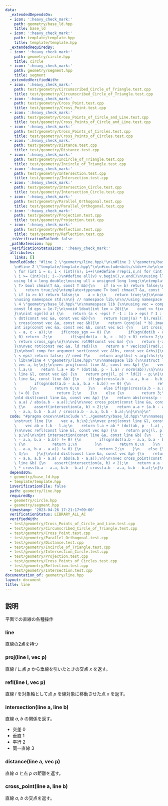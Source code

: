 ```yaml
---
data:
  _extendedDependsOn:
  - icon: ':heavy_check_mark:'
    path: geometry/base_ld.hpp
    title: base_ld
  - icon: ':heavy_check_mark:'
    path: template/template.hpp
    title: template/template.hpp
  _extendedRequiredBy:
  - icon: ':heavy_check_mark:'
    path: geometry/circle.hpp
    title: circle
  - icon: ':heavy_check_mark:'
    path: geometry/segment.hpp
    title: segment
  _extendedVerifiedWith:
  - icon: ':heavy_check_mark:'
    path: test/geometry/Circumscribed_Circle_of_Triangle.test.cpp
    title: test/geometry/Circumscribed_Circle_of_Triangle.test.cpp
  - icon: ':heavy_check_mark:'
    path: test/geometry/Cross_Point.test.cpp
    title: test/geometry/Cross_Point.test.cpp
  - icon: ':heavy_check_mark:'
    path: test/geometry/Cross_Points_of_Circle_and_Line.test.cpp
    title: test/geometry/Cross_Points_of_Circle_and_Line.test.cpp
  - icon: ':heavy_check_mark:'
    path: test/geometry/Cross_Points_of_Circles.test.cpp
    title: test/geometry/Cross_Points_of_Circles.test.cpp
  - icon: ':heavy_check_mark:'
    path: test/geometry/Distance.test.cpp
    title: test/geometry/Distance.test.cpp
  - icon: ':heavy_check_mark:'
    path: test/geometry/Incircle_of_Triangle.test.cpp
    title: test/geometry/Incircle_of_Triangle.test.cpp
  - icon: ':heavy_check_mark:'
    path: test/geometry/Intersection.test.cpp
    title: test/geometry/Intersection.test.cpp
  - icon: ':heavy_check_mark:'
    path: test/geometry/Intersection_Circle.test.cpp
    title: test/geometry/Intersection_Circle.test.cpp
  - icon: ':heavy_check_mark:'
    path: test/geometry/Parallel_Orthogonal.test.cpp
    title: test/geometry/Parallel_Orthogonal.test.cpp
  - icon: ':heavy_check_mark:'
    path: test/geometry/Projection.test.cpp
    title: test/geometry/Projection.test.cpp
  - icon: ':heavy_check_mark:'
    path: test/geometry/Reflection.test.cpp
    title: test/geometry/Reflection.test.cpp
  _isVerificationFailed: false
  _pathExtension: hpp
  _verificationStatusIcon: ':heavy_check_mark:'
  attributes:
    links: []
  bundledCode: "#line 2 \"geometry/line.hpp\"\n\n#line 2 \"geometry/base_ld.hpp\"\n\
    \n#line 2 \"template/template.hpp\"\n\n#include<bits/stdc++.h>\n\n#define rep(i,s,n)\
    \ for (int i = s; i < (int)(n); i++)\n#define rrep(i,s,n) for (int i = (int)(n)-1;\
    \ i >= (int)(s); i--)\n#define all(v) v.begin(),v.end()\n\nusing ll = long long;\n\
    using ld = long double;\nusing ull = unsigned long long;\n\ntemplate<typename\
    \ T> bool chmin(T &a, const T &b){\n    if (a <= b) return false;\n    a = b;\n\
    \    return true;\n}\ntemplate<typename T> bool chmax(T &a, const T &b){\n   \
    \ if (a >= b) return false;\n    a = b;\n    return true;\n}\n\nnamespace lib{\n\
    \nusing namespace std;\n\n} // namespace lib;\n\n//using namespace lib;\n#line\
    \ 4 \"geometry/base_ld.hpp\"\n\nnamespace lib {\n\nusing vec = complex<ld>;\n\
    const ld eps = 1e-7;\n\nvoid ldout(int len = 20){\n    cout << fixed << setprecision(len);\n\
    }\n\nint sgn(ld a) {\n    return (a < -eps) ? -1 : (a > eps) ? 1 : 0;\n}\n\nld\
    \ dot(const vec &a, const vec &b){\n    return (conj(a) * b).real();\n}\n\nld\
    \ cross(const vec &a, const vec &b){\n    return (conj(a) * b).imag();\n}\n\n\
    int isp(const vec &a, const vec &b, const vec &c) {\n    int cross_sgn = sgn(cross(b\
    \ - a, c - a));\n    if(cross_sgn == 0) {\n        if(sgn(dot(b - a, c - a)) <\
    \ 0) return -2;\n        if(sgn(dot(a - b, c - b)) < 0) return 2;\n    }\n   \
    \ return cross_sgn;\n}\n\nvec rot90(const vec &a) {\n    return {-a.imag(), a.real()};\n\
    }\n\nvec rot(const vec &a, ld rad){\n    return a * vec(cosl(rad),sinl(rad));\n\
    }\n\nbool comp_for_argument_sort(const vec &lhs, const vec &rhs){\n    //if (abs(arg(lhs)-arg(rhs))\
    \ < eps) return false; // need ?\n    return arg(lhs) < arg(rhs);\n}\n\n} // namespace\
    \ lib\n#line 4 \"geometry/line.hpp\"\n\nnamespace lib {\n\nstruct line {\n   \
    \ vec a, b;\n};\n\nvec proj(const line &l, const vec &p) {\n    vec ab = l.b -\
    \ l.a;\n    return l.a + ab * (dot(ab, p - l.a) / norm(ab));\n}\n\nvec refl(const\
    \ line &l, const vec &p) {\n    return proj(l, p) * ld(2) - p;\n}\n\nint intersection(const\
    \ line &a, const line &b) {\n    if(sgn(cross(a.b - a.a, b.a - b.b)) != 0) {\n\
    \        if(sgn(dot(a.b - a.a, b.a - b.b)) == 0) {\n            return 1;\n  \
    \      }\n        return 0;\n    }\n    else if(sgn(cross(a.b - a.a, b.a - a.a))\
    \ != 0) {\n        return 2;\n    }\n    else {\n        return 3;\n    }\n}\n\
    \nld dist(const line &a, const vec &p) {\n    return abs(cross(p - a.a, a.b -\
    \ a.a) / abs(a.b - a.a));\n}\n\nvec cross_point(const line &a, const line &b)\
    \ {\n    assert(intersection(a, b) < 2);\n    return a.a + (a.b - a.a) * cross(b.a\
    \ - a.a, b.b - b.a) / cross(a.b - a.a, b.b - b.a);\n}\n\n}\n"
  code: "#pragma once\n\n#include \"../geometry/base_ld.hpp\"\n\nnamespace lib {\n\
    \nstruct line {\n    vec a, b;\n};\n\nvec proj(const line &l, const vec &p) {\n\
    \    vec ab = l.b - l.a;\n    return l.a + ab * (dot(ab, p - l.a) / norm(ab));\n\
    }\n\nvec refl(const line &l, const vec &p) {\n    return proj(l, p) * ld(2) -\
    \ p;\n}\n\nint intersection(const line &a, const line &b) {\n    if(sgn(cross(a.b\
    \ - a.a, b.a - b.b)) != 0) {\n        if(sgn(dot(a.b - a.a, b.a - b.b)) == 0)\
    \ {\n            return 1;\n        }\n        return 0;\n    }\n    else if(sgn(cross(a.b\
    \ - a.a, b.a - a.a)) != 0) {\n        return 2;\n    }\n    else {\n        return\
    \ 3;\n    }\n}\n\nld dist(const line &a, const vec &p) {\n    return abs(cross(p\
    \ - a.a, a.b - a.a) / abs(a.b - a.a));\n}\n\nvec cross_point(const line &a, const\
    \ line &b) {\n    assert(intersection(a, b) < 2);\n    return a.a + (a.b - a.a)\
    \ * cross(b.a - a.a, b.b - b.a) / cross(a.b - a.a, b.b - b.a);\n}\n\n}"
  dependsOn:
  - geometry/base_ld.hpp
  - template/template.hpp
  isVerificationFile: false
  path: geometry/line.hpp
  requiredBy:
  - geometry/circle.hpp
  - geometry/segment.hpp
  timestamp: '2023-04-26 17:21:17+09:00'
  verificationStatus: LIBRARY_ALL_AC
  verifiedWith:
  - test/geometry/Cross_Points_of_Circle_and_Line.test.cpp
  - test/geometry/Circumscribed_Circle_of_Triangle.test.cpp
  - test/geometry/Cross_Point.test.cpp
  - test/geometry/Parallel_Orthogonal.test.cpp
  - test/geometry/Distance.test.cpp
  - test/geometry/Incircle_of_Triangle.test.cpp
  - test/geometry/Intersection_Circle.test.cpp
  - test/geometry/Projection.test.cpp
  - test/geometry/Cross_Points_of_Circles.test.cpp
  - test/geometry/Reflection.test.cpp
  - test/geometry/Intersection.test.cpp
documentation_of: geometry/line.hpp
layout: document
title: line
---
```


## 説明

平面での直線の各種操作

### line

直線の2点を持つ

### proj(line l, vec p)

直線 $l$ に点 $p$ から垂線を引いたときの交点 $x$ を返す。

### refl(line l, vec p)

直線 $l$ を対象軸として点 $p$ を線対象に移動させた点 $x$ を返す。

### intersection(line a, line b)

直線 $a$, $b$ の関係を返す。

- 交差 $0$
- 垂直 $1$
- 平行 $2$
- 同一直線 $3$

### distance(line a, vec p)

直線 $a$ と点 $p$ の距離を返す。

### cross_point(line a, line b)

直線 $a$, $b$ の交点を返す。